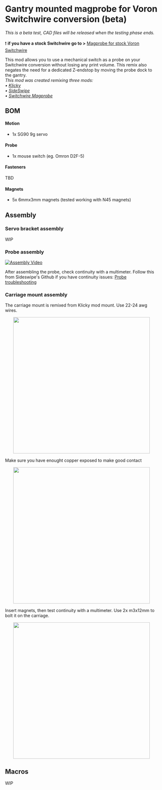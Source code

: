 # Gantry mounted magprobe for Voron Switchwire conversion (beta)
_This is a beta test, CAD files will be released when the testing phase ends._ \
\
:heavy_exclamation_mark: **if you have a stock Switchwire go to >** [Magprobe for stock Voron Switchwire](https://github.com/salveoo/voronmods/blob/main/Switchwire%20Magprobe/readme.md#magprobe-for-stock-voron-switchwire-beta)

This mod allows you to use a mechanical switch as a probe on your Switchwire conversion without losing any print volume. This remix also negates the need for a dedicated Z-endstop by moving the probe dock to the gantry. \
_This mod was created remixing three mods: \
 • [Klicky](https://github.com/jlas1/Klicky-Probe) \
 • [SideSwipe](https://github.com/oldfar-t/Side-Swipe-Magnetic-Probe) \
 • [Switchwire Magprobe](https://github.com/salveoo/voronmods/tree/main/Switchwire%20Magprobe)_
 
<!---
<p align="center">
  <img width="750" src="https://user-images.githubusercontent.com/44800440/152563247-93c3d950-142e-4bd2-89d5-88d2306ed020.jpg">
</p>
--->

## BOM

#### Motion
* 1x SG90 9g servo

#### Probe
* 1x mouse switch (eg. Omron D2F-5)

#### Fasteners
TBD

#### Magnets
* 5x 6mmx3mm magnets (tested working with N45 magnets)

## Assembly

### Servo bracket assembly
WIP

### Probe assembly

[![Assembly Video](https://user-images.githubusercontent.com/44800440/149659009-e6c0bcc2-035e-4733-a51d-71897badaee7.PNG)](https://youtu.be/O1bFm4f67_E?t=41 "YouTube")

After assembling the probe, check continuity with a multimeter. Follow this from Sideswipe's Github if you have continuity issues: [Probe troubleshooting](https://github.com/oldfar-t/Side-Swipe-Magnetic-Probe#troubleshooting)

### Carriage mount assembly
The carriage mount is remixed from Klicky mod mount. Use 22-24 awg wires.
<p align="center">
  <img width="450" src="https://user-images.githubusercontent.com/44800440/149658491-2cd745b7-0204-4ea6-b79d-f4a45913c59a.PNG">
</p>

Make sure you have enought copper exposed to make good contact
<p align="center">
  <img width="450" src="https://user-images.githubusercontent.com/44800440/149658600-6b11f98c-69b1-4c8f-90c0-92baa65341c1.PNG">
</p>

Insert magnets, then test continuity with a multimeter. Use 2x m3x12mm to bolt it on the carriage.
<p align="center">
  <img width="450" src="https://user-images.githubusercontent.com/44800440/149658667-55900f83-0ddf-436d-b72d-f05ef15fb426.PNG">
</p>

## Macros
WIP
